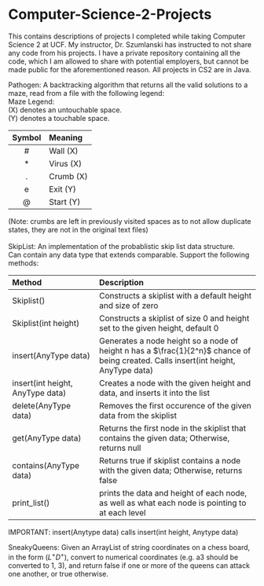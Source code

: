 # Computer-Science-2-Projects
This contains descriptions of projects I completed while taking Computer Science 2 at UCF. My instructor, Dr. Szumlanski has instructed to not share any code from his projects. I have a private repository containing all the code, which I am allowed to share with potential employers, but cannot be made public for the aforementioned reason. All projects in CS2 are in Java.

Pathogen: A backtracking algorithm that returns all the valid solutions to a maze, read from a file with the following legend:
<br /> Maze Legend: <br /> (X) denotes an untouchable space. <br /> (Y) denotes a touchable space. <br />

| Symbol    | Meaning   |
| :-------: | :-------- |
| #         | Wall  (X) |
| *         | Virus (X) |
| .         | Crumb (X) |
| e         | Exit  (Y) |
| @         | Start (Y) |

(Note: crumbs are left in previously visited spaces as to not allow duplicate states, they are not in the original text files) <br /> <br />
SkipList: An implementation of the probablistic skip list data structure. <br /> Can contain any data type that extends comparable. Support the following methods: <br />

| Method     | Description |
| :--------- | :---------- |
| Skiplist() | Constructs a skiplist with a default height and size of zero |
| Skiplist(int height) | Constructs a skiplist of size 0 and height set to the given height, default 0 |
| insert(AnyType data) | Generates a node height so a node of height n has a $\frac{1}{2^n}$ chance of being created. Calls insert(int height, AnyType data) |
| insert(int height, AnyType data) | Creates a node with the given height and data, and inserts it into the list |
| delete(AnyType data) | Removes the first occurence of the given data from the skiplist |
| get(AnyType data) | Returns the first node in the skiplist that contains the given data; Otherwise, returns null |
| contains(AnyType data) | Returns true if skiplist contains a node with the given data; Otherwise, returns false |
| print_list() | prints the data and height of each node, as well as what each node is pointing to at each level

IMPORTANT: insert(Anytype data) calls insert(int height, Anytype data)


SneakyQueens: Given an ArrayList of string coordinates on a chess board, in the form $(L^+ D^+)$, convert to numerical coordinates (e.g. a3 should be converted to 1, 3), and return false if one or more of the queens can attack one another, or true otherwise.
